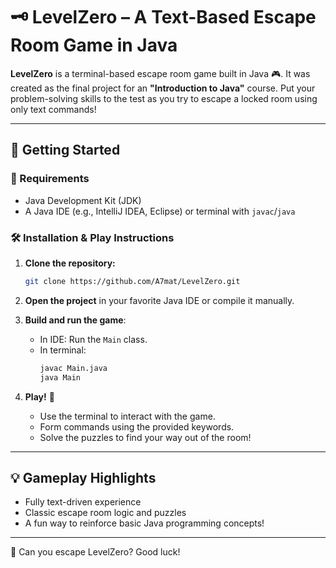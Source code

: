 # 🗝️ LevelZero – A Text-Based Escape Room Game in Java

**LevelZero** is a terminal-based escape room game built in Java 🎮. It was created as the final project for an **"Introduction to Java"** course. Put your problem-solving skills to the test as you try to escape a locked room using only text commands!

---

## 🚀 Getting Started

### 🧰 Requirements
- Java Development Kit (JDK)
- A Java IDE (e.g., IntelliJ IDEA, Eclipse) or terminal with `javac`/`java`

### 🛠️ Installation & Play Instructions

1. **Clone the repository:**
   ```bash
   git clone https://github.com/A7mat/LevelZero.git
   ```
   
2. **Open the project** in your favorite Java IDE or compile it manually.

3. **Build and run the game**:
   - In IDE: Run the `Main` class.
   - In terminal:
     ```bash
     javac Main.java
     java Main
     ```

4. **Play!** 🧩  
   - Use the terminal to interact with the game.
   - Form commands using the provided keywords.
   - Solve the puzzles to find your way out of the room!

---

## 💡 Gameplay Highlights
- Fully text-driven experience
- Classic escape room logic and puzzles
- A fun way to reinforce basic Java programming concepts!


---

🧠 Can you escape LevelZero? Good luck!
